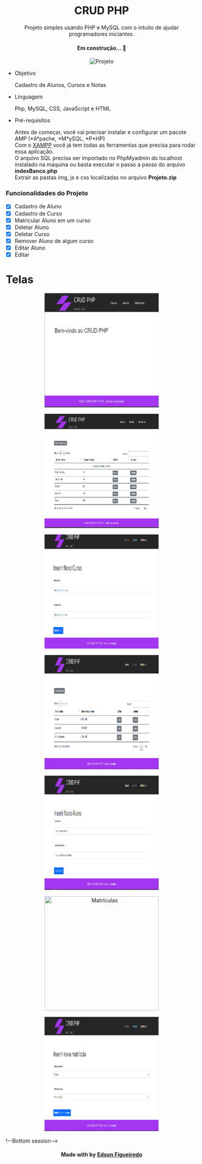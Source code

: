 <h1 align="center">CRUD PHP</h1>
<p align="center">Projeto simples usando PHP e MySQL com o intuito de ajudar programadores iniciantes.</p>
<h4 align="center"> Em construção...  🚧</h4>
	<p align="center"><img src="./src/index.gif" title="Projeto"></p>
<ul>
<li>Objetivo</li>
  <p>Cadastro de Alunos, Cursos e Notas</p>
<li>Linguagem</li>
    <p>Php, MySQL, CSS, JavaScript e HTML</p>
<li>Pré-requisitos</li>
<p>Antes de começar, você vai precisar instalar e configurar um pacote AMP (*A*pache, *M*ySQL, *P*HP)<br>
Com o <a href="https://www.apachefriends.org/index.html">XAMPP</a> você já tem todas as ferramentas que precisa para rodar essa aplicação.
<br>
O arquivo SQL precisa ser importado no PhpMyadmin do localhost instalado na máquina ou basta executar o passo a passo do arquivo <b>indexBanco.php</b>
<br>
Extrair as pastas img, js e css localizadas no arquivo <b>Projeto.zip</b></p>  
</ul>

### Funcionalidades do Projeto

- [x] Cadastro de Aluno
- [x] Cadastro de Curso
- [x] Matricular Aluno em um curso
- [x] Deletar Aluno
- [x] Deletar Curso
- [x] Remover Aluno de algum curso
- [x] Editar Aluno
- [x] Editar 

# Telas
<p align="center"><img src="./src/index.png" title="Pagina Inicial" width="300" height="300"></p>
<p align="center"><img src="./src/cursos.png" title="Cursos" width="300" height="300"></p>
<p align="center"><img src="./src/inserir_curso.png" title="Inserir Cursos" width="300" height="300"></p>
<p align="center"><img src="./src/alunos.png" title="Alunos" width="300" height="300"></p>
<p align="center"><img src="./src/inserir_aluno.png" title="Inserir Alunos" width="300" height="300"></p>
<p align="center"><img src="./src/matrículas.png" title="Matrículas" width="300" height="300"></p>
<p align="center"><img src="./src/inserir_matricula.png" title="Inserir Matrículas" width="300" height="300"></p>




!--Bottom session-->
<br><h4 align=center>Made with by <a target="_blank" href="https://github.com/edfigueiredo" >Edson Figueiredo</a></h4>